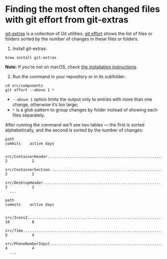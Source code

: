 <!-- 2020-08-12 git -->

# Finding the most often changed files with git effort from git-extras

[git-extras](https://github.com/tj/git-extras) is a collection of Git utilities. [git effort](https://github.com/tj/git-extras/blob/master/Commands.md#git-effort) shows the list of files or folders sorted by the number of changes in these files or folders. 

1. Install git-extras:

```
brew install git-extras
```

**Note:** If you’re not on macOS, check [the installation instructions](https://github.com/tj/git-extras/blob/master/Installation.md).

2. Run the command in your repository or in its subfolder:

```
cd src/components
git effort --above 1 *
```

* `--above 1` option limits the output only to entries with more than one change, otherwise it’s too large;
* `*` is a glob pattern to group changes by folder instead of showing each files separately.

After running the command we’ll see two tables — the first is sorted alphabetically, and the second is sorted by the number of changes:

```
path                                                                      commits    active days

  src/ContainerHeader...................................................... 2           2
  src/ContainerSection..................................................... 2           2
  src/DesktopHeader........................................................ 2           2
  ...

path                                                                      commits    active days

  src/Icons2............................................................... 10          8
  src/Time................................................................. 5           4
  src/PhoneNumberInput..................................................... 4           4
  ...
```

